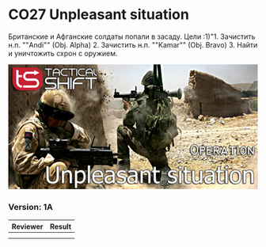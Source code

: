 ﻿# CO27 Unpleasant situation
Британские и Афганские солдаты попали в засаду. Цели :1)"1. Зачистить н.п. ""Andi"" (Obj. Alpha) 2. Зачистить н.п. ""Kamar"" (Obj. Bravo) 3. Найти и уничтожить схрон с оружием.

<img src='https://raw.githubusercontent.com/rempopo/CO27_Unpleasant_situation.Kunduz/main/overview.jpg' />	

### Version: 1A


| Reviewer | Result |
| ------------ | ------------- |
|  |  |
|  |  |
